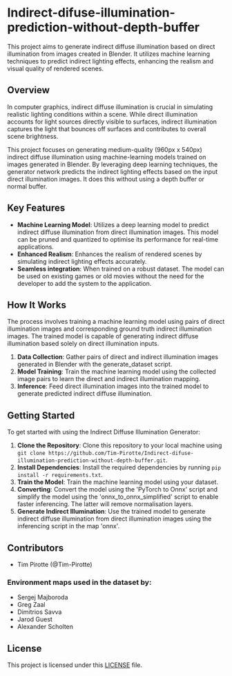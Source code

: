 # Indirect-difuse-illumination-prediction-without-depth-buffer

This project aims to generate indirect diffuse illumination based on direct illumination from images created in Blender. It utilizes machine learning techniques to predict indirect lighting effects, enhancing the realism and visual quality of rendered scenes.

## Overview

In computer graphics, indirect diffuse illumination is crucial in simulating realistic lighting conditions within a scene. While direct illumination accounts for light sources directly visible to surfaces, indirect illumination captures the light that bounces off surfaces and contributes to overall scene brightness.

This project focuses on generating medium-quality (960px x 540px) indirect diffuse illumination using machine-learning models trained on images generated in Blender. By leveraging deep learning techniques, the generator network predicts the indirect lighting effects based on the input direct illumination images. It does this without using a depth buffer or normal buffer.

## Key Features

- **Machine Learning Model**: Utilizes a deep learning model to predict indirect diffuse illumination from direct illumination images. This model can be pruned and quantized to optimise its performance for real-time applications.
- **Enhanced Realism**: Enhances the realism of rendered scenes by simulating indirect lighting effects accurately.
- **Seamless integration**: When trained on a robust dataset. The model can be used on existing games or old movies without the need for the developer to add the system to the application. 

## How It Works

The process involves training a machine learning model using pairs of direct illumination images and corresponding ground truth indirect illumination images. The trained model is capable of generating indirect diffuse illumination based solely on direct illumination inputs.

1. **Data Collection**: Gather pairs of direct and indirect illumination images generated in Blender with the generate_dataset script.
2. **Model Training**: Train the machine learning model using the collected image pairs to learn the direct and indirect illumination mapping.
3. **Inference**: Feed direct illumination images into the trained model to generate predicted indirect diffuse illumination.

## Getting Started

To get started with using the Indirect Diffuse Illumination Generator:

1. **Clone the Repository**: Clone this repository to your local machine using `git clone https://github.com/Tim-Pirotte/Indirect-difuse-illumination-prediction-without-depth-buffer.git`.
2. **Install Dependencies**: Install the required dependencies by running `pip install -r requirements.txt`.
3. **Train the Model**: Train the machine learning model using your dataset.
4. **Converting**: Convert the model using the 'PyTorch to Onnx' script and simplify the model using the 'onnx_to_onnx_simplified' script to enable faster inferencing. The latter will remove normalisation layers.
5. **Generate Indirect Illumination**: Use the trained model to generate indirect diffuse illumination from direct illumination images using the inferencing script in the map 'onnx'.

## Contributors

- Tim Pirotte (@Tim-Pirotte)

### Environment maps used in the dataset by:

- Sergej Majboroda
- Greg Zaal
- Dimitrios Savva
- Jarod Guest
- Alexander Scholten

## License

This project is licensed under this [LICENSE](LICENSE) file.
